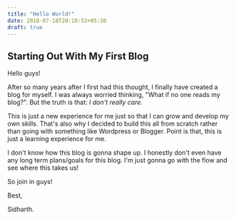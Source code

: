 ```yaml
---
title: "Hello World!"
date: 2018-07-18T20:10:53+05:30
draft: true
---
```


## Starting Out With My First Blog

Hello guys!

After so many years after I first had this thought, I finally have created a blog for myself. I was always worried thinking, "What if no one reads my blog?". But the truth is that: *I don't really care.*

This is just a new experience for me just so that I can grow and develop my own skills. That's also why I decided to build this all from scratch rather than going with something like Wordpress or Blogger. Point is that, this is just a learning experience for me.

I don't know how this blog is gonna shape up. I honestly don't even have any long term plans/goals for this blog. I'm just gonna go with the flow and see where this takes us!

So join in guys!

Best,

Sidharth.
